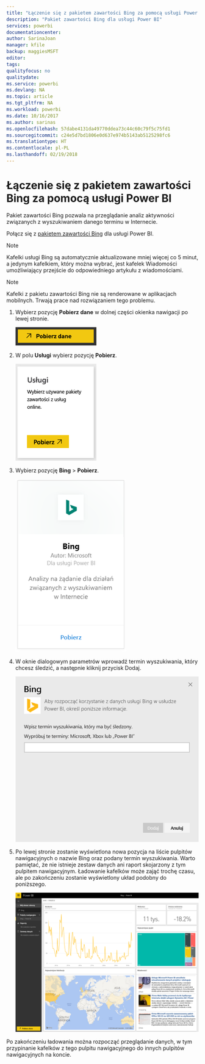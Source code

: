 ```yaml
---
title: "Łączenie się z pakietem zawartości Bing za pomocą usługi Power BI"
description: "Pakiet zawartości Bing dla usługi Power BI"
services: powerbi
documentationcenter: 
author: SarinaJoan
manager: kfile
backup: maggiesMSFT
editor: 
tags: 
qualityfocus: no
qualitydate: 
ms.service: powerbi
ms.devlang: NA
ms.topic: article
ms.tgt_pltfrm: NA
ms.workload: powerbi
ms.date: 10/16/2017
ms.author: sarinas
ms.openlocfilehash: 57dabe4131da49770ddea73c44c60c79f5c75fd1
ms.sourcegitcommit: c24e5d7bd1806e0d637e974b5143ab5125298fc6
ms.translationtype: HT
ms.contentlocale: pl-PL
ms.lasthandoff: 02/19/2018
---
```

# <a name="connect-to-bing-with-power-bi"></a>Łączenie się z pakietem zawartości Bing za pomocą usługi Power BI
Pakiet zawartości Bing pozwala na przeglądanie analiz aktywności związanych z wyszukiwaniem danego terminu w Internecie.

Połącz się z [pakietem zawartości Bing](https://app.powerbi.com/groups/me/getdata/services/bing) dla usługi Power BI.

>[!NOTE]
>Kafelki usługi Bing są automatycznie aktualizowane mniej więcej co 5 minut, a jedynym kafelkiem, który można wybrać, jest kafelek Wiadomości umożliwiający przejście do odpowiedniego artykułu z wiadomościami. 

>[!NOTE]
>Kafelki z pakietu zawartości Bing nie są renderowane w aplikacjach mobilnych. Trwają prace nad rozwiązaniem tego problemu.

1. Wybierz pozycję **Pobierz dane** w dolnej części okienka nawigacji po lewej stronie.
   
    ![](media/service-connect-to-bing/getdata.png)
2. W polu **Usługi** wybierz pozycję **Pobierz**.
   
    ![](media/service-connect-to-bing/services.png)
3. Wybierz pozycję **Bing** > **Pobierz**.
   
    ![](media/service-connect-to-bing/bing.png)
4. W oknie dialogowym parametrów wprowadź termin wyszukiwania, który chcesz śledzić, a następnie kliknij przycisk Dodaj.
   
    ![](media/service-connect-to-bing/params.png)    
5. Po lewej stronie zostanie wyświetlona nowa pozycja na liście pulpitów nawigacyjnych o nazwie Bing oraz podany termin wyszukiwania. Warto pamiętać, że nie istnieje zestaw danych ani raport skojarzony z tym pulpitem nawigacyjnym. Ładowanie kafelków może zająć trochę czasu, ale po zakończeniu zostanie wyświetlony układ podobny do poniższego.
   
    ![](media/service-connect-to-bing/dashboard.png)

Po zakończeniu ładowania można rozpocząć przeglądanie danych, w tym przypinanie kafelków z tego pulpitu nawigacyjnego do innych pulpitów nawigacyjnych na koncie.

